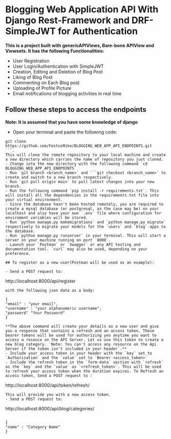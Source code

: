 # Blogging Web Application API With Django Rest-Framework and DRF-SimpleJWT for Authentication

**This is a project built with genericAPIViews, Bare-bone APIView and Viewsets. It has the following Functionalities:**
- User Registration
- User Login/Authentication with SimpleJWT
- Creation, Editing and Deletion of Blog Post
- Liking of Blog Post 
- Commenting on Each Blog post
- Uploading of Profile Picture
- Email notifications of blogging activities in real time

## Follow these steps to access the endpoints
**Note: It is assumed that you have some knowledge of django**
- Open your terminal and paste the following code: 
```
git clone https://github.com/FestusMike/BLOGGING_WEB_APP_API_ENDPOINTS.git
```. 
This will clone the remote repository to your local machine and create a new directory which carries the name of repository you just cloned.
- Change into the new directory with the following command `cd BLOGGING_WEB_APP_API_ENDPOINTS`
- Run `git branch <branch_name>` and ```git checkout <branch_name>` to create and switch to a new branch respectively.
- Run `git pull origin main` to pull latest changes into your new branch.
- Run the following command `pip install -r requirements.txt`. This will install all the dependencies in the requirements.txt file into your virtual environment.
- Since the database hasn't been hosted remotely, you are required to create a mysql database (or postgresql, as the case may be) on your localhost and also have your own `.env` file where configuration for enviroment variables will be stored. 
- Run `python manage.py makemigrations` and `python manage.py migrate` respectively to migrate your models for the `users` and `blog` apps to the database.
- Run `python manage.py runserver` in your terminal. This will start a server on your machine running on port `8000`.
- Launch your `Postman` or `Swagger` or any API testing and documentation tool. `curl` may also be used, depending on your preference.

## To register as a new user(Postman will be used as an example):

- Send a POST request to: 
```
http://localhost:8000/api/register
``` 
with the following json data as a body: 
``` 
    {
    "email" : "your email",
    "username" : "your alphanumeric username",
    "password" "Your Password"
    }
```
**The above command will create your details as a new user and give you a response that contains a refresh and an access token. These bearer tokens will be used for authorizing you anytime you want to access a resouce on the API Server. Let us use this token to create a new blog category. `Note: You can't access any resource on the Api Server if the token isn't included in your header`.**
- Include your access token in your header with the `key` set to `Authorization` and the `value` set to `Bearer <access_token>`
- Include the refresh token in the `form-data` section with `refresh` as the `key` and the `value` as `<refresh_token>`. This will be used to refresh your access token when the duration expires. To Refresh an access token, Send a POST request to : 
```
http://localhost:8000/api/token/refresh/
```. 
This will provide you with a new access token.
- Send a POST request to:
```
http://localhost:8000/api/blog/categories/
``` with the following json data as a body:

``` 
    {
    "name" : "Category Name"
    }
```


